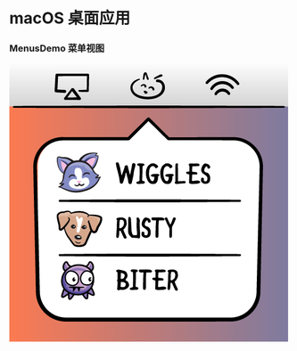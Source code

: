 # macOS 桌面应用
### MenusDemo 菜单视图
  ![image](https://github.com/tanxiaokang/macOSProject/blob/master/%E5%9B%BE%E7%89%87%E8%B5%84%E6%BA%90/Menus-Popovers-feature.png)
